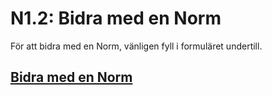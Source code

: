 # N1.2: Bidra med en Norm

För att bidra med en Norm, vänligen fyll i formuläret undertill.

## [Bidra med en Norm](https://forms.gle/Q6SMdvfYutR9DsSX6)
